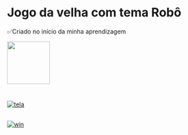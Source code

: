 # Jogo da velha com tema Robô 
✅Criado no início da minha aprendizagem <br>
<div>
  <img height="100em" src="https://github-readme-stats.vercel.app/api/pin/?username=fabioVitorio&repo=jogo_da_velha"/>
  <a href="https://github.com/fabioVitorio">
</div>
  
#
 
![tela](https://user-images.githubusercontent.com/109548564/184801582-6c00b8ec-059f-49c1-a0f6-0a4371bc3e98.PNG)
##
![win](https://user-images.githubusercontent.com/109548564/184801605-0ffab4f4-5ce6-4317-9227-d3713969958c.PNG)
